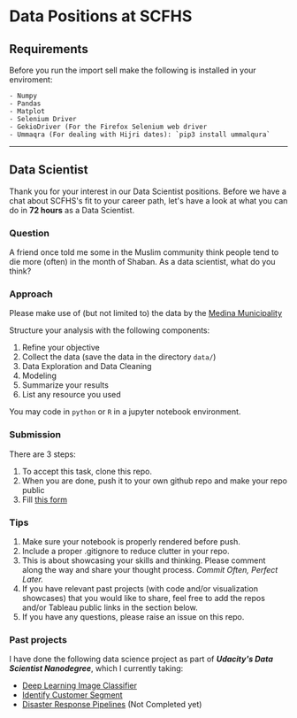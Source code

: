 # Data Positions at SCFHS

## Requirements
Before you run the import sell make the following is installed in your enviroment:
    
    - Numpy
    - Pandas
    - Matplot
    - Selenium Driver
    - GekioDriver (For the Firefox Selenium web driver
    - Ummaqra (For dealing with Hijri dates): `pip3 install ummalqura`
-------------

## Data Scientist

Thank you for your interest in our Data Scientist positions. Before we have a chat about SCFHS's fit to your career path, let's have a look at what you can do in **72 hours** as a Data Scientist.

### Question

A friend once told me some in the Muslim community think people tend to die more (often) in the month of Shaban. As a data scientist, what do you think?

### Approach

Please make use of (but not limited to) the data by the [Medina Municipality](https://services.amana-md.gov.sa/eservicesite/Inq/DeathInquiry.aspx)

Structure your analysis with the following components:

1. Refine your objective
2. Collect the data (save the data in the directory `data/`)
3. Data Exploration and Data Cleaning
4. Modeling
5. Summarize your results
6. List any resource you used

You may code in `python` or `R` in a jupyter notebook environment.

### Submission

There are 3 steps:

1. To accept this task, clone this repo.
2. When you are done, push it to your own github repo and make your repo public
3. Fill [this form](https://forms.gle/dxtxxXuMLcv7QXNe8)

### Tips

1. Make sure your notebook is properly rendered before push.
2. Include a proper .gitignore to reduce clutter in your repo.
3. This is about showcasing your skills and thinking. Please comment along the way and share your thought process. *Commit Often, Perfect Later.*
4. If you have relevant past projects (with code and/or visualization showcases) that you would like to share, feel free to add the repos and/or Tableau public links in the section below.
5. If you have any questions, please raise an issue on this repo.

### Past projects
I have done the following data science project as part of ***Udacity's Data Scientist Nanodegree***, which I currently taking:
 - [Deep Learning Image Classifier](https://github.com/modywahab/udacity-dsnd-project_2-deep-learning-image-classifier)
 - [Identify Customer Segment](https://github.com/modywahab/udacity-dsnd-project_3-identify-customer-segments)
 - [Disaster Response Pipelines](udacity-dsnd-project_5-disaster-responce-pipline) (Not Completed yet)

